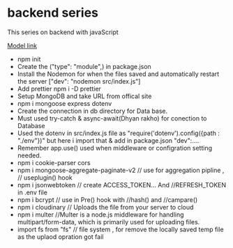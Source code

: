 # backend series

This series on backend with javaScript

[Model link](https://app.eraser.io/workspace/YtPqZ1VogxGy1jzIDkzj)

- npm init
- Create the ("type": "module",) in package.json
- Install the Nodemon for when the files saved and automatically restart the server ["dev": "nodemon src/index.js"]
- Add prettier npm i -D prettier
- Setup MongoDB and take URL from offical site
- npm i mongoose express dotenv
- Create the connection in db directory for Data base.
- Must used try-catch & async-await(Dhyan rakho) for conection to Database
- Used the dotenv in src/index.js file as "require('dotenv').config({path : "./env"})" but here i import that & add in package.json "dev":....
- Remember app.use() used when middleware or configration setting needed.
- npm i cookie-parser cors 
- npm i mongoose-aggregate-paginate-v2      // use for aggregation pipline , // useplugin() hook
- npm i jsonwebtoken   // create ACCESS_TOKEN...   And   //REFRESH_TOKEN in .env file
- npm i bcrypt        // use in Pre() hook with //hash() and //campare()  
- npm i cloudinary     // Uploads the file from your server to cloud
- npm i multer   //Multer is a node.js middleware for handling multipart/form-data, which is primarily used for uploading files.
- import fs from "fs"    // file system , for remove the locally saved temp file as the uplaod opration got fail